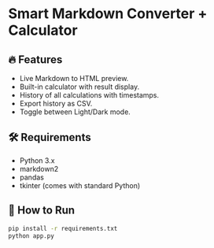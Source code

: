 # Smart Markdown Converter + Calculator

## 🔥 Features
- Live Markdown to HTML preview.
- Built-in calculator with result display.
- History of all calculations with timestamps.
- Export history as CSV.
- Toggle between Light/Dark mode.

## 🛠 Requirements
- Python 3.x
- markdown2
- pandas
- tkinter (comes with standard Python)

## 🚀 How to Run
```bash
pip install -r requirements.txt
python app.py
```
